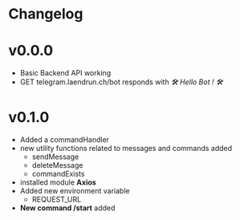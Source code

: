 # Changelog

# v0.0.0

- Basic Backend API working
- GET telegram.laendrun.ch/bot responds with *🛠 Hello Bot ! 🛠*

# v0.1.0

- Added a commandHandler
- new utility functions related to messages and commands added
    - sendMessage
    - deleteMessage
    - commandExists
- installed module **Axios**
- Added new environment variable
    - REQUEST_URL
- **New command /start** added
